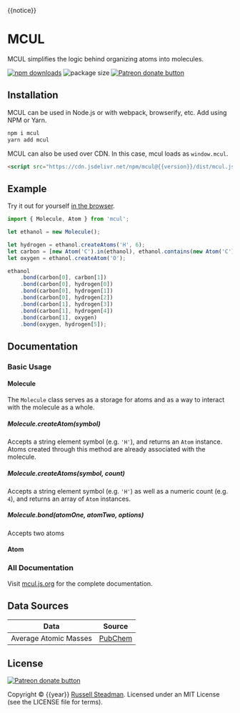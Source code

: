 {{notice}}

# MCUL

MCUL simplifies the logic behind organizing atoms into molecules.

<a href="https://www.npmjs.com/package/mcul"><img alt="npm downloads" src="https://img.shields.io/npm/dt/mcul?label=NPM%20downloads&style=flat-square"></a>
<img src="https://img.shields.io/bundlephobia/minzip/mcul?style=flat-square" alt="package size" />
<a href="https://www.patreon.com/russellsteadman" title="Donate to this project using Patreon"><img src="https://img.shields.io/badge/patreon-donate-red.svg?style=flat-square" alt="Patreon donate button" /></a>

## Installation

MCUL can be used in Node.js or with webpack, browserify, etc. Add using NPM or Yarn.
```sh
npm i mcul
yarn add mcul
```

MCUL can also be used over CDN. In this case, mcul loads as `window.mcul`.
```html
<script src="https://cdn.jsdelivr.net/npm/mcul@{{version}}/dist/mcul.js"></script>
```

## Example

Try it out for yourself [in the browser](https://npm.runkit.com/mcul).

```js
import { Molecule, Atom } from 'mcul';

let ethanol = new Molecule();

let hydrogen = ethanol.createAtoms('H', 6);
let carbon = [new Atom('C').in(ethanol), ethanol.contains(new Atom('C'))];
let oxygen = ethanol.createAtom('O');

ethanol
    .bond(carbon[0], carbon[1])
    .bond(carbon[0], hydrogen[0])
    .bond(carbon[0], hydrogen[1])
    .bond(carbon[0], hydrogen[2])
    .bond(carbon[1], hydrogen[3])
    .bond(carbon[1], hydrogen[4])
    .bond(carbon[1], oxygen)
    .bond(oxygen, hydrogen[5]);
```

## Documentation

### Basic Usage

#### Molecule

The `Molecule` class serves as a storage for atoms and as a way to interact with the molecule as a whole.

##### Molecule.createAtom(symbol)

Accepts a string element symbol (e.g. `'H'`), and returns an `Atom` instance. Atoms created through this method are already associated with the molecule.

##### Molecule.createAtoms(symbol, count)

Accepts a string element symbol (e.g. `'H'`) as well as a numeric count (e.g. `4`), and returns an array of `Atom` instances.

##### Molecule.bond(atomOne, atomTwo, options)

Accepts two atoms

#### Atom

### All Documentation

Visit [mcul.js.org](https://mcul.js.org) for the complete documentation.

## Data Sources

| Data                  | Source |
| --------------------- | ------ |
| Average Atomic Masses | [PubChem](https://pubchem.ncbi.nlm.nih.gov/periodic-table/#view=list) |

## License

<a href="https://patreon.com/russellsteadman" title="Donate to this project using Patreon"><img src="https://img.shields.io/badge/patreon-donate-red.svg?style=flat-square" alt="Patreon donate button" /></a>

Copyright &copy; {{year}} [Russell Steadman](https://www.russellsteadman.com/?utm_source=mcul&utm_medium=copyright). Licensed under an MIT License (see the LICENSE file for terms).